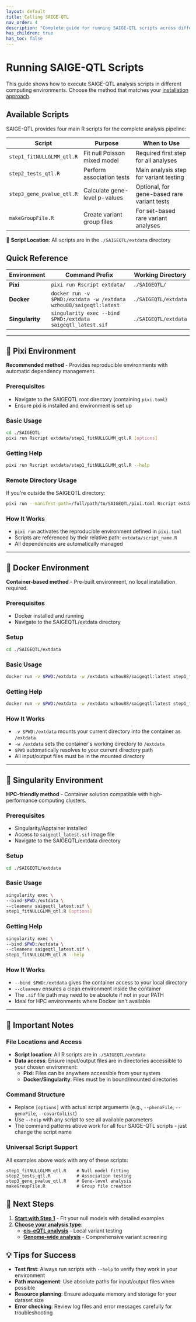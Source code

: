 ```yaml
---
layout: default
title: Calling SAIGE-QTL
nav_order: 4
description: "Complete guide for running SAIGE-QTL scripts across different environments with detailed examples and best practices."
has_children: true
has_toc: false
---
```


# Running SAIGE-QTL Scripts

This guide shows how to execute SAIGE-QTL analysis scripts in different computing environments. Choose the method that matches your [installation approach](Installation.html).

## Available Scripts

SAIGE-QTL provides four main R scripts for the complete analysis pipeline:

| Script | Purpose | When to Use |
|--------|---------|-------------|
| `step1_fitNULLGLMM_qtl.R` | Fit null Poisson mixed model | Required first step for all analyses |
| `step2_tests_qtl.R` | Perform association tests | Main analysis step for variant testing |
| `step3_gene_pvalue_qtl.R` | Calculate gene-level p-values | Optional, for gene-based rare variant tests |
| `makeGroupFile.R` | Create variant group files | For set-based rare variant analyses |

📁 **Script Location**: All scripts are in the `./SAIGEQTL/extdata` directory

## Quick Reference

| Environment | Command Prefix | Working Directory |
|-------------|----------------|-------------------|
| **Pixi** | `pixi run Rscript extdata/` | `./SAIGEQTL/` |
| **Docker** | `docker run -v $PWD:/extdata -w /extdata wzhou88/saigeqtl:latest` | `./SAIGEQTL/extdata` |
| **Singularity** | `singularity exec --bind $PWD:/extdata saigeqtl_latest.sif` | `./SAIGEQTL/extdata` |


---

## 🚀 Pixi Environment

**Recommended method** - Provides reproducible environments with automatic dependency management.

### Prerequisites
- Navigate to the SAIGEQTL root directory (containing `pixi.toml`)
- Ensure pixi is installed and environment is set up

### Basic Usage

```bash
cd ./SAIGEQTL
pixi run Rscript extdata/step1_fitNULLGLMM_qtl.R [options]
```

### Getting Help

```bash
pixi run Rscript extdata/step1_fitNULLGLMM_qtl.R --help
```

### Remote Directory Usage
If you're outside the SAIGEQTL directory:

```bash
pixi run --manifest-path=/full/path/to/SAIGEQTL/pixi.toml Rscript extdata/step1_fitNULLGLMM_qtl.R [options]
```

### How It Works
- `pixi run` activates the reproducible environment defined in `pixi.toml`
- Scripts are referenced by their relative path: `extdata/script_name.R`
- All dependencies are automatically managed


---

## 🐳 Docker Environment

**Container-based method** - Pre-built environment, no local installation required.

### Prerequisites
- Docker installed and running
- Navigate to the SAIGEQTL/extdata directory

### Setup
```bash
cd ./SAIGEQTL/extdata
```

### Basic Usage

```bash
docker run -v $PWD:/extdata -w /extdata wzhou88/saigeqtl:latest step1_fitNULLGLMM_qtl.R [options]
```

### Getting Help

```bash
docker run -v $PWD:/extdata -w /extdata wzhou88/saigeqtl:latest step1_fitNULLGLMM_qtl.R --help
```

### How It Works
- `-v $PWD:/extdata` mounts your current directory into the container as `/extdata`
- `-w /extdata` sets the container's working directory to `/extdata`
- `$PWD` automatically resolves to your current directory path
- All input/output files must be in the mounted directory

---

## 🧊 Singularity Environment

**HPC-friendly method** - Container solution compatible with high-performance computing clusters.

### Prerequisites
- Singularity/Apptainer installed
- Access to `saigeqtl_latest.sif` image file
- Navigate to the SAIGEQTL/extdata directory

### Setup
```bash
cd ./SAIGEQTL/extdata
```

### Basic Usage

```bash
singularity exec \
--bind $PWD:/extdata \
--cleanenv saigeqtl_latest.sif \
step1_fitNULLGLMM_qtl.R [options]
```

### Getting Help

```bash
singularity exec \
--bind $PWD:/extdata \
--cleanenv saigeqtl_latest.sif \
step1_fitNULLGLMM_qtl.R --help
```

### How It Works
- `--bind $PWD:/extdata` gives the container access to your local directory
- `--cleanenv` ensures a clean environment inside the container
- The `.sif` file path may need to be absolute if not in your PATH
- Ideal for HPC environments where Docker isn't available 

---

## 📝 Important Notes

### File Locations and Access
- **Script location**: All R scripts are in `./SAIGEQTL/extdata`
- **Data access**: Ensure input/output files are in directories accessible to your chosen environment:
  - **Pixi**: Files can be anywhere accessible from your system
  - **Docker/Singularity**: Files must be in bound/mounted directories

### Command Structure
- Replace `[options]` with actual script arguments (e.g., `--phenoFile`, `--genoFile`, `--covarColList`)
- Use `--help` with any script to see all available parameters
- The command patterns above work for all four SAIGE-QTL scripts - just change the script name

### Universal Script Support
All examples above work with any of these scripts:
```
step1_fitNULLGLMM_qtl.R    # Null model fitting
step2_tests_qtl.R          # Association testing  
step3_gene_pvalue_qtl.R    # Gene-level analysis
makeGroupFile.R            # Group file creation
```

## 🚀 Next Steps

1. **[Start with Step 1](step1.html)** - Fit your null models with detailed examples
2. **[Choose your analysis type](overview.html#analysis-types)**:
   - **[cis-eQTL analysis](cis-eQTL.html)** - Local variant testing
   - **[Genome-wide analysis](genomewide-eQTL.html)** - Comprehensive variant screening

## 💡 Tips for Success

- **Test first**: Always run scripts with `--help` to verify they work in your environment
- **Path management**: Use absolute paths for input/output files when possible
- **Resource planning**: Ensure adequate memory and storage for your dataset size
- **Error checking**: Review log files and error messages carefully for troubleshooting
